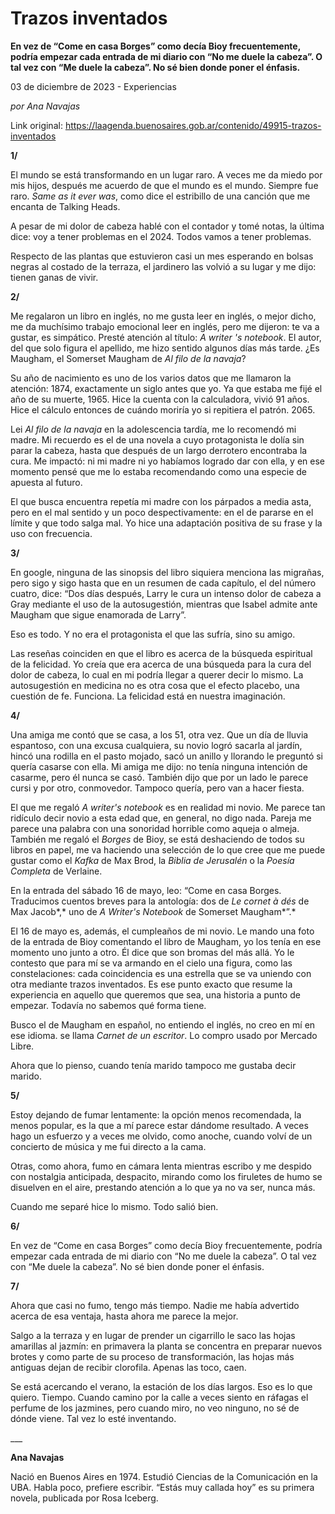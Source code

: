 # Trazos inventados

**En vez de “Come en casa Borges” como decía Bioy frecuentemente, podría empezar cada entrada de mi diario con “No me duele la cabeza”. O tal vez con “Me duele la cabeza”. No sé bien donde poner el énfasis.**

03 de diciembre de 2023 - Experiencias

_por Ana Navajas_

Link original: https://laagenda.buenosaires.gob.ar/contenido/49915-trazos-inventados



**1/**




El mundo se está transformando en un lugar raro. A veces me da miedo por mis hijos, después me acuerdo de que el mundo es el mundo. Siempre fue raro. *Same as it ever was*, como dice el estribillo de una canción que me encanta de Talking Heads.




A pesar de mi dolor de cabeza hablé con el contador y tomé notas, la última dice: voy a tener problemas en el 2024. Todos vamos a tener problemas.




Respecto de las plantas que estuvieron casi un mes esperando en bolsas negras al costado de la terraza, el jardinero las volvió a su lugar y me dijo: tienen ganas de vivir.




**2/**




Me regalaron un libro en inglés, no me gusta leer en inglés, o mejor dicho, me da muchísimo trabajo emocional leer en inglés, pero me dijeron: te va a gustar, es simpático. Presté atención al título: *A writer 's notebook*. El autor, del que solo figura el apellido, me hizo sentido algunos días más tarde. ¿Es Maugham, el Somerset Maugham de *Al filo de la navaja*?




Su año de nacimiento es uno de los varios datos que me llamaron la atención: 1874, exactamente un siglo antes que yo. Ya que estaba me fijé el año de su muerte, 1965. Hice la cuenta con la calculadora, vivió 91 años. Hice el cálculo entonces de cuándo moriría yo si repitiera el patrón. 2065.




Lei *Al filo de la navaja* en la adolescencia tardía, me lo recomendó mi madre. Mi recuerdo es el de una novela a cuyo protagonista le dolía sin parar la cabeza, hasta que después de un largo derrotero encontraba la cura. Me impactó: ni mi madre ni yo habíamos logrado dar con ella, y en ese momento pensé que me lo estaba recomendando como una especie de apuesta al futuro.




El que busca encuentra repetía mi madre con los párpados a media asta, pero en el mal sentido y un poco despectivamente: en el de pararse en el límite y que todo salga mal. Yo hice una adaptación positiva de su frase y la uso con frecuencia.




**3/**




En google, ninguna de las sinopsis del libro siquiera menciona las migrañas, pero sigo y sigo hasta que en un resumen de cada capítulo, el del número cuatro, dice: “Dos días después, Larry le cura un intenso dolor de cabeza a Gray mediante el uso de la autosugestión, mientras que Isabel admite ante Maugham que sigue enamorada de Larry”.




Eso es todo. Y no era el protagonista el que las sufría, sino su amigo.




Las reseñas coinciden en que el libro es acerca de la búsqueda espiritual de la felicidad. Yo creía que era acerca de una búsqueda para la cura del dolor de cabeza, lo cual en mi podría llegar a querer decir lo mismo. La autosugestión en medicina no es otra cosa que el efecto placebo, una cuestión de fe. Funciona. La felicidad está en nuestra imaginación.




**4/**




Una amiga me contó que se casa, a los 51, otra vez. Que un día de lluvia espantoso, con una excusa cualquiera, su novio logró sacarla al jardín, hincó una rodilla en el pasto mojado, sacó un anillo y llorando le preguntó si quería casarse con ella. Mi amiga me dijo: no tenía ninguna intención de casarme, pero él nunca se casó. También dijo que por un lado le parece cursi y por otro, conmovedor. Tampoco quería, pero van a hacer fiesta.




El que me regaló *A writer's notebook* es en realidad mi novio. Me parece tan ridículo decir novio a esta edad que, en general, no digo nada. Pareja me parece una palabra con una sonoridad horrible como aqueja o almeja. También me regaló el *Borges* de Bioy, se está deshaciendo de todos su libros en papel, me va haciendo una selección de lo que cree que me puede gustar como el *Kafka* de Max Brod, la *Biblia de Jerusalén* o la *Poesía Completa* de Verlaine.




En la entrada del sábado 16 de mayo, leo: “Come en casa Borges. Traducimos cuentos breves para la antología: dos de *Le cornet à dés* de Max Jacob*,* uno de *A Writer's Notebook* de Somerset Maugham*”.*




El 16 de mayo es, además, el cumpleaños de mi novio. Le mando una foto de la entrada de Bioy comentando el libro de Maugham, yo los tenía en ese momento uno junto a otro. Él dice que son bromas del más allá. Yo le contesto que para mí se va armando en el cielo una figura, como las constelaciones: cada coincidencia es una estrella que se va uniendo con otra mediante trazos inventados. Es ese punto exacto que resume la experiencia en aquello que queremos que sea, una historia a punto de empezar. Todavía no sabemos qué forma tiene.




Busco el de Maugham en español, no entiendo el inglés, no creo en mí en ese idioma. se llama *Carnet de un escritor*. Lo compro usado por Mercado Libre.




Ahora que lo pienso, cuando tenía marido tampoco me gustaba decir marido.




**5/**




Estoy dejando de fumar lentamente: la opción menos recomendada, la menos popular, es la que a mí parece estar dándome resultado. A veces hago un esfuerzo y a veces me olvido, como anoche, cuando volví de un concierto de música y me fui directo a la cama.




Otras, como ahora, fumo en cámara lenta mientras escribo y me despido con nostalgia anticipada, despacito, mirando como los firuletes de humo se disuelven en el aire, prestando atención a lo que ya no va ser, nunca más.




Cuando me separé hice lo mismo. Todo salió bien.




**6/**




En vez de “Come en casa Borges” como decía Bioy frecuentemente, podría empezar cada entrada de mi diario con “No me duele la cabeza”. O tal vez con “Me duele la cabeza”. No sé bien donde poner el énfasis.




**7/**




Ahora que casi no fumo, tengo más tiempo. Nadie me había advertido acerca de esa ventaja, hasta ahora me parece la mejor.




Salgo a la terraza y en lugar de prender un cigarrillo le saco las hojas amarillas al jazmín: en primavera la planta se concentra en preparar nuevos brotes y como parte de su proceso de transformación, las hojas más antiguas dejan de recibir clorofila. Apenas las toco, caen.




Se está acercando el verano, la estación de los días largos. Eso es lo que quiero. Tiempo. Cuando camino por la calle a veces siento en ráfagas el perfume de los jazmines, pero cuando miro, no veo ninguno, no sé de dónde viene. Tal vez lo esté inventando.




\_\_\_




**Ana Navajas**




Nació en Buenos Aires en 1974. Estudió Ciencias de la Comunicación en la UBA. Habla poco, prefiere escribir. “Estás muy callada hoy” es su primera novela, publicada por Rosa Iceberg.



